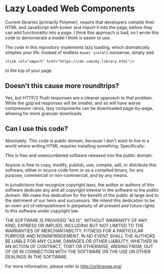 Lazy Loaded Web Components
==========================

Current libraries (primarily Polymer), require that developers compile their
HTML and JavaScript with bower and import it into the page, before they can add
functionality into a page. I think this approach is bad, so I wrote this code to
demonstrate a model I think is easier to use.

The code in this repository implements lazy loading, which dramatically simplies
your life. Instead of endless `bower install` nonsense, simply add

    <link rel="import" href="https://cdn.com/my-library.html"/>

to the top of your page.

Doesn't this cause more roundtrips?
-----------------------------------

Yes, but HTTP/2 Push responses are a cleaner approach to that problem. While
the gzip'ed responses will be smaller, and so will have worse compression 
ratios, lazy components can be downloaded page-by-page, allowing for more 
granular downloads.

Can I use this code?
--------------------

Absolutely. This code is public domain, because I don't want to live in a world
where writing HTML requires installing something. Specifically:

This is free and unencumbered software released into the public domain.

Anyone is free to copy, modify, publish, use, compile, sell, or
distribute this software, either in source code form or as a compiled
binary, for any purpose, commercial or non-commercial, and by any
means.

In jurisdictions that recognize copyright laws, the author or authors
of this software dedicate any and all copyright interest in the
software to the public domain. We make this dedication for the benefit
of the public at large and to the detriment of our heirs and
successors. We intend this dedication to be an overt act of
relinquishment in perpetuity of all present and future rights to this
software under copyright law.

THE SOFTWARE IS PROVIDED "AS IS", WITHOUT WARRANTY OF ANY KIND,
EXPRESS OR IMPLIED, INCLUDING BUT NOT LIMITED TO THE WARRANTIES OF
MERCHANTABILITY, FITNESS FOR A PARTICULAR PURPOSE AND NONINFRINGEMENT.
IN NO EVENT SHALL THE AUTHORS BE LIABLE FOR ANY CLAIM, DAMAGES OR
OTHER LIABILITY, WHETHER IN AN ACTION OF CONTRACT, TORT OR OTHERWISE,
ARISING FROM, OUT OF OR IN CONNECTION WITH THE SOFTWARE OR THE USE OR
OTHER DEALINGS IN THE SOFTWARE.

For more information, please refer to <http://unlicense.org/>
